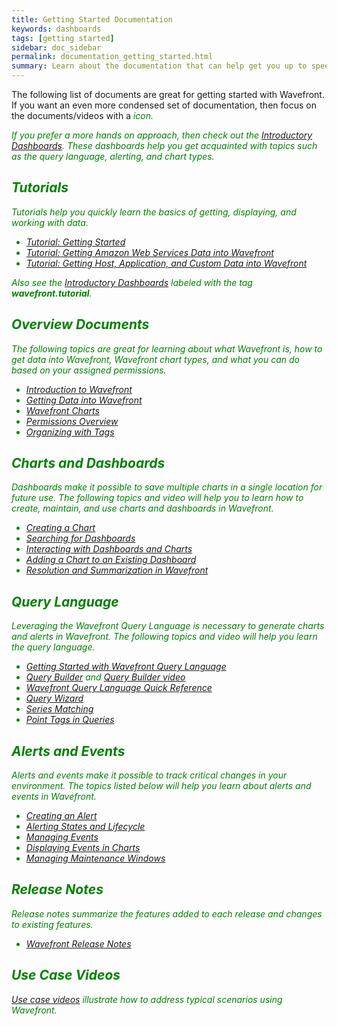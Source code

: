 ```yaml
---
title: Getting Started Documentation
keywords: dashboards
tags: [getting started]
sidebar: doc_sidebar
permalink: documentation_getting_started.html
summary: Learn about the documentation that can help get you up to speed on Wavefront.
---
```

The following list of documents are great for getting started with Wavefront. If you want an even more condensed set of documentation, then focus on the documents/videos with a <i class="fa-check-circle fa" style="color: green;"/> icon.

If you prefer a more hands on approach, then check out the [Introductory Dashboards](dashboards_introductory.html). These dashboards help you get acquainted with topics such as the query language, alerting, and chart types.

## Tutorials

Tutorials help you quickly learn the basics of getting, displaying, and working with data.

- [Tutorial: Getting Started](tutorial_getting_started.html) <i class="fa-check-circle fa" style="color: green;"/>
- [Tutorial: Getting Amazon Web Services Data into Wavefront](tutorial_aws_data_ingestion.html) <i class="fa-check-circle fa" style="color: green;"/>
- [Tutorial: Getting Host, Application, and Custom Data into Wavefront](tutorial_proxy_data_ingestion.html) <i class="fa-check-circle fa" style="color: green;"/>

Also see the [Introductory Dashboards](dashboards_introductory.html) labeled with the tag **wavefront.tutorial**.


## Overview Documents

The following topics are great for learning about what Wavefront is, how to get data into Wavefront, Wavefront chart types, and what you can do based on your assigned permissions.

- [Introduction to Wavefront](wavefront_introduction.html) <i class="fa-check-circle fa" style="color: green;"/>
- [Getting Data into Wavefront](wavefront_data_ingestion.html) <i class="fa-check-circle fa" style="color: green;"/>
- [Wavefront Charts](charts.html) <i class="fa-check-circle fa" style="color: green;"/>
- [Permissions Overview](permissions_overview.html) <i class="fa-check-circle fa" style="color: green;"/>
- [Organizing with Tags](tags_overview.html) <i class="fa-check-circle fa" style="color: green;"/>
 
## Charts and Dashboards
Dashboards make it possible to save multiple charts in a single location for future use. The following topics and video will help you to learn how to create, maintain, and use charts and dashboards in Wavefront.

- [Creating a Chart](charts_creating.html) <i class="fa-check-circle fa" style="color: green;"/>
- [Searching for Dashboards](dashboards_searching.html) <i class="fa-check-circle fa" style="color: green;"/>
- [Interacting with Dashboards and Charts](dashboards_interacting.html) <i class="fa-check-circle fa" style="color: green;"/>
- [Adding a Chart to an Existing Dashboard](dashboards_charts_adding.html)
- [Resolution and Summarization in Wavefront](https://wavefront-1.wistia.com/medias/r8frqgquvb) <i class="fa-check-circle fa" style="color: green;"/>
 
## Query Language
Leveraging the Wavefront Query Language is necessary to generate charts and alerts in Wavefront. The following topics and video will help you learn the query language.

- [Getting Started with Wavefront Query Language](query_language_getting_started.html) <i class="fa-check-circle fa" style="color: green;"/>
- [Query Builder](query_language_query_builder.html) and [Query Builder video](https://wavefront-1.wistia.com/medias/nbsabve6yg) <i class="fa-check-circle fa" style="color: green;"/>
- [Wavefront Query Language Quick Reference](query_language_reference.html)
- [Query Wizard](query_language_query_wizard.html)
- [Series Matching](query_language_series_matching.html)
- [Point Tags in Queries](query_language_point_tags.html)
 
## Alerts and Events
Alerts and events make it possible to track critical changes in your environment. The topics listed below will help you learn about alerts and events in Wavefront.

- [Creating an Alert](alerts_creating.html) <i class="fa-check-circle fa" style="color: green;"/>
- [Alerting States and Lifecycle](alerts_states_lifecycle.html)
- [Managing Events](events_managing.html)
- [Displaying Events in Charts](charts_events_displaying.html)
- [Managing Maintenance Windows](maintenance_windows_managing.html)
 
## Release Notes
Release notes summarize the features added to each release and changes to existing features.

- [Wavefront Release Notes](wavefront_release_notes.html)
 
## Use Case Videos

[Use case videos](wavefront_use_cases.html) illustrate how to address typical scenarios using Wavefront.



